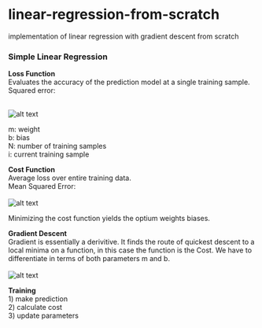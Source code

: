 # linear-regression-from-scratch
implementation of linear regression with gradient descent from scratch

### Simple Linear Regression



**Loss Function**
<br>Evaluates the accuracy of the prediction model at a single training sample. 
<br>Squared error: <br><br>

![alt text](https://github.com/sesankmallikarjuna/linear-regression-from-scratch/blob/master/readme_files/LossFunc.png)


m: weight
<br>b: bias
<br>N: number of training samples
<br>i: current training sample

**Cost Function**
<br>Average loss over entire training data.
<br>Mean Squared Error:<br><br>
![alt text](https://github.com/sesankmallikarjuna/linear-regression-from-scratch/blob/master/readme_files/Cost.png)


Minimizing the cost function yields the optium weights biases.


**Gradient Descent**
<br>Gradient is essentially a derivitive. It finds the route of quickest descent to a local minima on a function, in this case the function is the Cost. We have to differentiate in terms of both parameters m and b.
<br><br>
![alt text](https://github.com/sesankmallikarjuna/linear-regression-from-scratch/blob/master/readme_files/grads.png)


**Training**
<br>1) make prediction
<br>2) calculate cost
<br>3) update parameters
